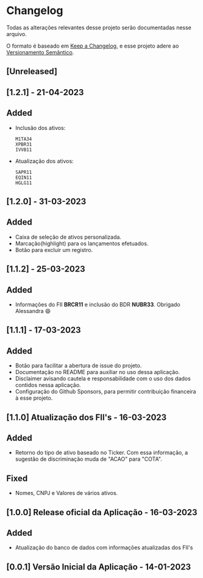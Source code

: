 # Changelog

Todas as alterações relevantes desse projeto serão documentadas nesse arquivo.

O formato é baseado em  [Keep a Changelog](https://keepachangelog.com/en/1.0.0/),
e esse projeto adere ao [Versionamento Semântico](https://semver.org/spec/v2.0.0.html).

## [Unreleased]

## [1.2.1] - 21-04-2023
## Added
* Inclusão dos ativos:
   ```
   M1TA34
   XPBR31
   IVVB11 
   ```

* Atualização dos ativos:
    ``` 
    SAPR11
    EQIN11
    HGLG11
    ```



## [1.2.0] - 31-03-2023
## Added
* Caixa de seleção de ativos personalizada.
* Marcação(highlight) para os lançamentos efetuados.
* Botão para excluir um registro.

## [1.1.2] - 25-03-2023
## Added
* Informações do FII **BRCR11** e inclusão do BDR **NUBR33**. Obrigado Alessandra :smile:

## [1.1.1] - 17-03-2023
## Added
* Botão para facilitar a abertura de issue do projeto.
* Documentação no README para auxiliar no uso dessa aplicação.
* Disclaimer avisando cautela e responsabilidade com o uso dos dados contidos nessa aplicação.
* Configuração do Github Sponsors, para permitir contribuição financeira à esse projeto.

## [1.1.0] Atualização dos FII's - 16-03-2023

## Added
* Retorno do tipo de ativo baseado no Ticker. Com essa informação, a sugestão de discriminação muda de "ACAO" para "COTA".

## Fixed
* Nomes, CNPJ e Valores de vários ativos.

## [1.0.0] Release oficial da Aplicação - 16-03-2023

## Added
* Atualização do banco de dados com informações atualizadas dos FII's

## [0.0.1] Versão Inicial da Aplicação - 14-01-2023